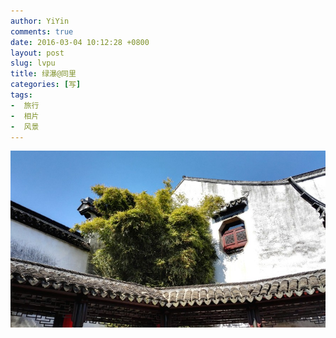 ```yaml
---
author: YiYin
comments: true
date: 2016-03-04 10:12:28 +0800
layout: post
slug: lvpu
title: 绿瀑@同里
categories: [写]
tags:
-  旅行
-  相片
-  风景
---
```

![](/public/images/gallery/lvpu.jpg)
